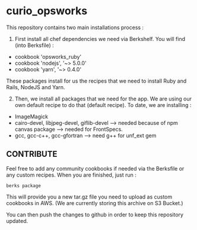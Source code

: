 # curio_opsworks

This repository contains two main installations process :

1. First install all chef dependencies we need via Berkshelf. You will find (into Berksfile) :
- cookbook 'opsworks_ruby'
- cookbook 'nodejs', '~> 5.0.0'
- cookbook 'yarn', '~> 0.4.0'

These packages install for us the recipes that we need to install Ruby and Rails, NodeJS and Yarn.

2. Then, we install all packages that we need for the app. We are using our own default recipe to do that (default recipe). To date, we are installing :
- ImageMagick
- cairo-devel, libjpeg-devel, giflib-devel --> needed because of npm canvas package --> needed for FrontSpecs.
- gcc, gcc-c++, gcc-gfortran --> need g++ for unf_ext gem


## CONTRIBUTE

Feel free to add any community cookbooks if needed via the Berksfile or any custom recipes.
When you are finished, just run :  

```sheel
berks package
```

This will provide you a new tar.gz file you need to upload as custom cookbooks in AWS. (We are currently storing this archive on S3 Bucket.)

You can then push the changes to github in order to keep this repository updated.
